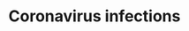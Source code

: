 ---
title: Coronavirus infections
longTitle: 'Coronavirus infections'
tags:
- gccommon
usedFor:
- "[[Coronavirus diseases]]"
---